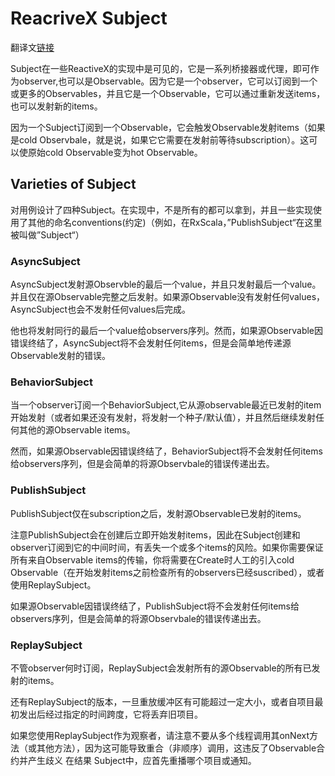 # ReacriveX Subject

翻译文[链接](http://reactivex.io/documentation/subject.html)

Subject在一些ReactiveX的实现中是可见的，它是一系列桥接器或代理，即可作为observer,也可以是Observable。因为它是一个observer，它可以订阅到一个或更多的Observables，并且它是一个Observable，它可以通过重新发送items，也可以发射新的items。

因为一个Subject订阅到一个Observable，它会触发Observable发射items（如果是cold Observbale，就是说，如果它它需要在发射前等待subscription）。这可以使原始cold Observable变为hot Observable。

## Varieties of Subject

对用例设计了四种Subject。在实现中，不是所有的都可以拿到，并且一些实现使用了其他的命名conventions(约定)（例如，在RxScala，”PublishSubject“在这里被叫做”Subject“）

### AsyncSubject

AsyncSubject发射源Observble的最后一个value，并且只发射最后一个value。并且仅在源Observable完整之后发射。如果源Observable没有发射任何values，AsyncSubject也会不发射任何values后完成。

他也将发射同行的最后一个value给observers序列。然而，如果源Observable因错误终结了，AsyncSubject将不会发射任何items，但是会简单地传递源Observable发射的错误。

### BehaviorSubject

当一个observer订阅一个BehaviorSubject,它从源observable最近已发射的item开始发射（或者如果还没有发射，将发射一个种子/默认值），并且然后继续发射任何其他的源Observable items。

然而，如果源Observable因错误终结了，BehaviorSubject将不会发射任何items给observers序列，但是会简单的将源Observbale的错误传递出去。

### PublishSubject

PublishSubject仅在subscription之后，发射源Observable已发射的items。

注意PublishSubject会在创建后立即开始发射items，因此在Subject创建和observer订阅到它的中间时间，有丢失一个或多个items的风险。如果你需要保证所有来自Observable items的传输，你将需要在Create时人工的引入cold Observable（在开始发射items之前检查所有的observers已经suscribed），或者使用ReplaySubject。

如果源Observable因错误终结了，PublishSubject将不会发射任何items给observers序列，但是会简单的将源Observbale的错误传递出去。

### ReplaySubject

不管observer何时订阅，ReplaySubject会发射所有的源Observable的所有已发射的items。

还有ReplaySubject的版本，一旦重放缓冲区有可能超过一定大小，或者自项目最初发出后经过指定的时间跨度，它将丢弃旧项目。

如果您使用ReplaySubject作为观察者，请注意不要从多个线程调用其onNext方法（或其他方法），因为这可能导致重合（非顺序）调用，这违反了Observable合约并产生歧义 在结果
Subject中，应首先重播哪个项目或通知。